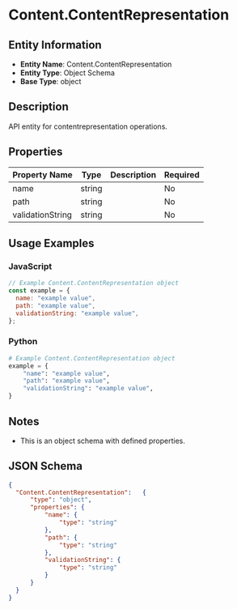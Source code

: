 # Content.ContentRepresentation

## Entity Information
- **Entity Name**: Content.ContentRepresentation
- **Entity Type**: Object Schema
- **Base Type**: object

## Description
API entity for contentrepresentation operations.

## Properties

| Property Name | Type | Description | Required |
|---------------|------|-------------|----------|
| name | string |  | No |
| path | string |  | No |
| validationString | string |  | No |

## Usage Examples

### JavaScript
```javascript
// Example Content.ContentRepresentation object
const example = {
  name: "example value",
  path: "example value",
  validationString: "example value",
};
```

### Python
```python
# Example Content.ContentRepresentation object
example = {
    "name": "example value",
    "path": "example value",
    "validationString": "example value",
}
```

## Notes
- This is an object schema with defined properties.

## JSON Schema
```json
{
  "Content.ContentRepresentation":   {
      "type": "object",
      "properties": {
          "name": {
              "type": "string"
          },
          "path": {
              "type": "string"
          },
          "validationString": {
              "type": "string"
          }
      }
  }
}
```

